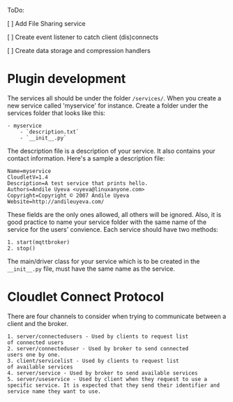 ToDo:

[ ] Add File Sharing service

[ ] Create event listener to catch client (dis)connects

[ ] Create data storage and compression handlers

Plugin development
==================

The services all should be under the folder
`/services/`. When you create a new service
called 'myservice' for instance. Create a folder
under the services folder that looks like this:

	- myservice
		- `description.txt`
		- `__init__.py`

The description file is a description of your
service. It also contains your contact information.
Here's a sample a description file:

	Name=myservice
	CloudletV=1.4
	Description=A test service that prints hello.
	Authors=Andile Uyeva <uyeva@linuxanyone.com>
	Copyright=Copyright © 2007 Andile Uyeva
	Website=http://andileuyeva.com/

These fields are the only ones allowed, all others will be
ignored. Also, it is good practice to name your service folder
with the same name of the service for the users' convience.
Each service should have two methods:

	1. start(mqttbroker)
	2. stop()

The main/driver class for your service which is to be created
in the `__init__.py` file, must have the same name as the service.

Cloudlet Connect Protocol
==========================

There are four channels to consider when trying to communicate
between a client and the broker.

	1. server/connectedusers - Used by clients to request list
	of connected users
	2. server/connecteduser - Used by broker to send connected
	users one by one.
	3. client/servicelist - Used by clients to request list
	of available services
	4. server/service - Used by broker to send available services
	5. server/useservice - Used by client when they request to use a specific service. It is expected that they send their identifier and service name they want to use.


